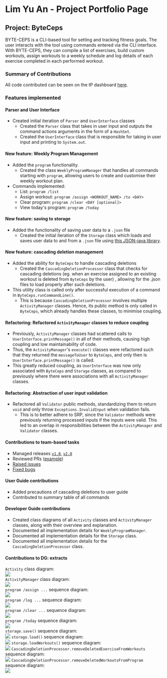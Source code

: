# Lim Yu An - Project Portfolio Page

## Project: ByteCeps
BYTE-CEPS is a CLI-based tool for setting and tracking fitness goals.
The user interacts with the tool using commands entered via the CLI interface. With BYTE-CEPS, they can compile a list of exercises, build custom workouts, assign workouts to a weekly schedule and log details of each exercise completed in each performed workout.

### Summary of Contributions
All code contributed can be seen on the tP dashboard
 [here](https://nus-cs2113-ay2324s2.github.io/tp-dashboard/?search=&sort=totalCommits%20dsc&sortWithin=title&timeframe=commit&mergegroup=&groupSelect=groupByRepos&breakdown=true&checkedFileTypes=docs~functional-code~test-code~other&since=2024-02-23&tabOpen=true&tabType=authorship&tabAuthor=pqienso&tabRepo=AY2324S2-CS2113-F14-3%2Ftp%5Bmaster%5D&authorshipIsMergeGroup=false&authorshipFileTypes=docs&authorshipIsBinaryFileTypeChecked=false&authorshipIsIgnoredFilesChecked=false).

### Features implemented

#### Parser and User Interface
  - Created initial iteration of `Parser` and `UserInterface` classes
    - Created the `Parser` class that takes in user input and outputs the command actions
      arguments in the form of a `HashSet`.
    - Created the `UserInterface` class that is responsible for taking in user input and
         printing to `System.out`.
    
#### New feature: Weekly Program Management
  - Added the `program` functionality.
    - Created the class `WeeklyProgramManager` that handles all commands starting with
      `program`, allowing users to create and customise their weekly workout plan.
  - Commands implemented:
    - List: `program /list`
    - Assign workout: `program /assign <WORKOUT_NAME> /to <DAY>`
    - Clear program: `program /clear <DAY [optional]>`
    - View today's program: `program /today`

#### New feature: saving to storage
  - Added the functionality of saving user data to a `.json` file
    - Created the initial iteration of the `Storage` class which loads and saves user data
      to and from a `.json` file using [this JSON-java library](https://github.com/stleary/JSON-java).

#### New feature: cascading deletion management
  - Added the ability for `ByteCeps` to handle cascading deletions
    - Created the `CascadingDeletionProcessor` class that checks for cascading deletions
      (eg. when an exercise assigned to an existing workout is deleted from `ByteCeps` by the user)
      , allowing for the .json files to load properly after such deletions.
  - This utility class is called only after successful execution of a command in `ByteCeps.runCommandLine()`.
    - This is because `CascadingDeletionProcessor` involves multiple `ActivityManager` classes. Hence, its public
      method is only called in `ByteCeps`, which already handles these classes, to minimise coupling.
    
#### Refactoring: Refactored `ActivityManager` classes to reduce coupling
- Previously, `ActivityManager` classes had scattered calls to `UserInterface.printMessage()` in all of their methods, causing high coupling and low maintainability of code.
- Thus, the `ActivityManager`'s `execute()` classes were refactored such that they returned the `messageToUser` to `ByteCeps`,
  and only then is `UserInterface.printMessage()` is called.
- This greatly reduced coupling, as `UserInterface` was now only associated with `ByteCeps` and `Storage` classes,
  as compared to previously where there were associations with all `ActivityManager` classes.

#### Refactoring: Abstraction of user input validation
  - Refactored all `Validator` public methods, standardizing them to return `void` and only throw `Exceptions.InvalidInput` when validation fails.
    - This is to better adhere to SRP, since the `Validator` methods were previously returning processed inputs if the inputs were valid.
      This led to an overlap in responsibilities between the `ActivityManager` and `Validator` classes.

#### Contributions to team-based tasks
  - Managed releases [`v1.0`](https://github.com/AY2324S2-CS2113-F14-3/tp/releases/tag/v1.0),
   [`v2.0`](https://github.com/AY2324S2-CS2113-F14-3/tp/releases/tag/v2.0)
  - Reviewed PRs ([example](https://github.com/AY2324S2-CS2113-F14-3/tp/pull/153))
  - [Raised issues](https://github.com/AY2324S2-CS2113-F14-3/tp/issues?q=is%3Aissue+is%3Aclosed+author%3Apqienso)
  - [Fixed bugs](https://github.com/AY2324S2-CS2113-F14-3/tp/issues?q=is%3Aissue+is%3Aclosed+assignee%3Apqienso+label%3Abug)

#### User Guide contributions
  - Added precautions of cascading deletions to user guide
  - Contributed to summary table of all commands

<div style="page-break-after: always;"></div>

#### Developer Guide contributions
  - Created class diagrams of all `Activity` classes and `ActivityManager` classes, along with their overview and explanation.
  - Documented all implementation details for `WeeklyProgramManager`.
  - Documented all implementation details for the `Storage` class.
  - Documented all implementation details for the `CascadingDeletionProcessor` class.

#### Contributions to DG: extracts
`Activity` class diagram:\
![](../diagrams/ActivityClassDiagram.svg)\
`ActivityManager` class diagram:\
![](../diagrams/ActivityManagerClassDiagram.svg)\
`program /assign ...` sequence diagram: \
![](../diagrams/assignWorkoutToProgram.svg)\
`program /log ...` sequence diagram:\
![](../diagrams/addExerciseLog.svg)\
`program /clear ...` sequence diagram:\
![](../diagrams/clearProgram.svg)\
`program /today` sequence diagram:\
![](../diagrams/programToday.svg)\
`storage.save()` sequence diagram:\
![](../diagrams/saveStorage.svg)
`storage.load()` sequence diagram:\
![](../diagrams/loadStorage.svg)
`storage.loadWorkouts()` sequence diagram:\
![](../diagrams/loadWorkouts.svg)
`CascadingDeletionProcessor.removeDeletedExerciseFromWorkouts` sequence diagram:\
![](../diagrams/deleteExerciseFromWorkouts.svg)
`CascadingDeletionProcessor.removeDeletedWorkoutsFromProgram` sequence diagram:\
![](../diagrams/deleteWorkoutFromProgram.svg)